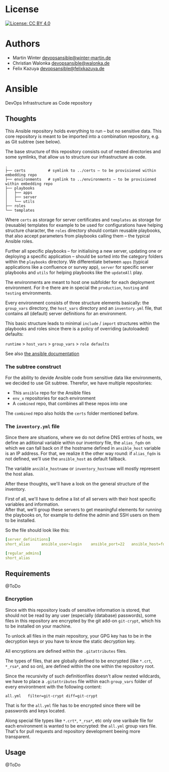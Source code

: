 # License
[![License: CC BY 4.0](https://img.shields.io/badge/License-CC%20BY%204.0-lightgrey.svg)](https://creativecommons.org/licenses/by/4.0/)

# Authors
- Martin Winter <devopsansible@winter-martin.de>
- Christian Walonka <devopsansible@walonka.de>
- Felix Kazuya <devopsansible@felixkazuya.de>


# Ansible
DevOps Infrastructure as Code repository

## Thoughts

This Ansible repository holds everything to run – but no sensitive data. This
core repository is meant to be imported into a combination repository, e.g. as
Git subtree (see below).

The base structure of this repository consists out of nested directories and some
symlinks, that allow us to structure our infrastructure as code.

```
.
├── certs          # symlink to ../certs – to be provisioned within embedding repo
├── environments   # symlink to ../environments – to be provisioned within embedding repo
├── playbooks
│   ├── apps
│   ├── server
│   └── utils
├── roles
└── templates

```

Where `certs` as storage for server certificates and `templates` as storage for
(reusable) templates for example to be used for configurations have helping
structure character, the `roles` directory should contain reusable playbooks,
that also accept parameters from playbooks calling them – the typical Ansible
roles.

Further all specific playbooks – for initialising a new server, updating one or
deploying a specific application – should be sorted into the category folders
within the `playbooks` directory. We differentiate between `apps` (typical
applications like a confluence or survey app), `server` for specific server
playbooks and `utils` for helping playbooks like the `updateAll` play.

The environments are meant to host one subfolder for each deployment
environment. For it-e there are in special the `production`, `hosting` and
`testing` environments.

Every environment consists of three structure elements basically: the
`group_vars` directory, the `host_vars` directory and an `inventory.yml` file,
that contains all (default) server definitions for an environment.

This basic structure leads to minimal `include` / `import` structures within the
playbooks and roles since there is a policy of overriding (autoloaded) defaults:

`runtime` > `host_vars` > `group_vars` > `role defaults`

See also [the ansible documentation](https://docs.ansible.com/ansible/latest/user_guide/playbooks_variables.html#variable-precedence-where-should-i-put-a-variable)

### The subtree construct

For the ability to devide Ansible code from sensitive data like environments, we
decided to use Git subtree. Therefor, we have multiple repositories:

* This `ansible` repo for the Ansible files
* `env_x` repositories for each environment
* A `combined` repo, that combines all these repos into one

The `combined` repo also holds the `certs` folder mentioned before.


### The `inventory.yml` file

Since there are situations, where we do not define DNS entries of hosts, we
define an aditional variable within our inventory file, the `alias_fqdn` on
which we can fall back on if the hostname defined in `ansible_host` variable
is an IP address. For that, we realize it the other way round: if `alias_fqdn`
is not defined, we'll use the `ansible_host` as default fallback.

The variable `ansible_hostname` or `inventory_hostname` will mostly represent
the host alias.

After these thoughts, we'll have a look on the general structure of the
inventory.

First of all, we'll have to define a list of all servers with their host specific
variables and information.  
After that, we'll group these servers to get meaningful elements for running the
playbooks on, for example to define the admin and SSH users on them to be installed.

So the file should look like this:

```yml
[server_definitions]
short_alias     ansible_user=login    ansible_port=22   ansible_host=fqdn_or_ip   alias_fqdn=fqdn_if_ip_on_host

[regular_admins]
short_alias
```

## Requirements

@ToDo

### Encryption

Since with this repository loads of sensitive information is stored, that should
not be read by any user (especially (database) passwords), some files in this
repository are encrypted by the git add-on `git-crypt`, which his to be
installed on your machine.

To unlock all files in the main repository, your GPG key has to be in the
decryption keys or you have to know the static decryption key.

All encryptions are defined within the `.gitattributes` files.

The types of files, that are globally defined to be encrypted (like `*.crt`,
`*_rsa*`, and so on), are defined within the one within the repository root.

Since the recursivity of such definitionfiles doesn't allow nested wildcards,
we have to place a `.gitattributes` file within each `group_vars` folder of
every environtment with the following content:

```
all.yml   filter=git-crypt diff=git-crypt
```

That is for the `all.yml` file has to be encrypted since there will be passwords
and keys located.

Along special file types like `*.crt*`, `*_rsa*`, etc only one varibale file for
each environment is wanted to be encrypted: the `all.yml` group vars file.
That's for pull requests and repository development beeing more transparent.



## Usage

@ToDo
